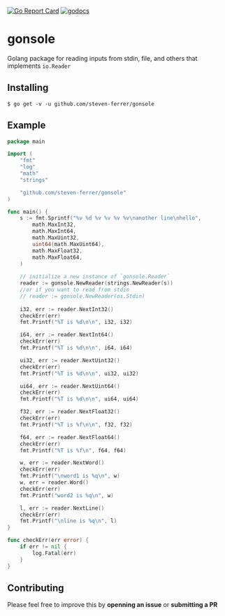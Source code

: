 [![Go Report Card](https://goreportcard.com/badge/github.com/steven-ferrer/gonsole)](https://goreportcard.com/report/github.com/steven-ferrer/gonsole) [![godocs](https://godoc.org/github.com/steven-ferrer/gonsole?status.svg)](https://godoc.org/github.com/steven-ferrer/gonsole) 
# gonsole
Golang package for reading inputs from stdin, file, and others that implements `io.Reader`

## Installing

`$ go get -v -u github.com/steven-ferrer/gonsole `

## Example

```go
package main

import (
    "fmt"
    "log"
    "math"
    "strings"

    "github.com/steven-ferrer/gonsole"
)

func main() {
    s := fmt.Sprintf("%v %d %v %v %v %v\nanother line\nhello",
        math.MaxInt32,
        math.MaxInt64,
        math.MaxUint32,
        uint64(math.MaxUint64),
        math.MaxFloat32,
        math.MaxFloat64,
    )
    
    // initialize a new instance of `gonsole.Reader`
    reader := gonsole.NewReader(strings.NewReader(s))
    //or if you want to read from stdin
    // reader := gonsole.NewReader(os.Stdin)
    
    i32, err := reader.NextInt32()
    checkErr(err)
    fmt.Printf("%T is %d\n\n", i32, i32)

    i64, err := reader.NextInt64()
    checkErr(err)
    fmt.Printf("%T is %d\n\n", i64, i64)

    ui32, err := reader.NextUint32()
    checkErr(err)
    fmt.Printf("%T is %d\n\n", ui32, ui32)

    ui64, err := reader.NextUint64()
    checkErr(err)
    fmt.Printf("%T is %d\n\n", ui64, ui64)

    f32, err := reader.NextFloat32()
    checkErr(err)
    fmt.Printf("%T is %f\n\n", f32, f32)

    f64, err := reader.NextFloat64()
    checkErr(err)
    fmt.Printf("%T is %f\n", f64, f64)

    w, err := reader.NextWord()
    checkErr(err)
    fmt.Printf("\nword1 is %q\n", w)
    w, err = reader.Word()
    checkErr(err)
    fmt.Printf("word2 is %q\n", w)

    l, err := reader.NextLine()
    checkErr(err)
    fmt.Printf("\nline is %q\n", l)
}

func checkErr(err error) {
    if err != nil {
        log.Fatal(err)
    }
}
```

## Contributing

Please feel free to improve this by **openning an issue** or **submitting a PR**
